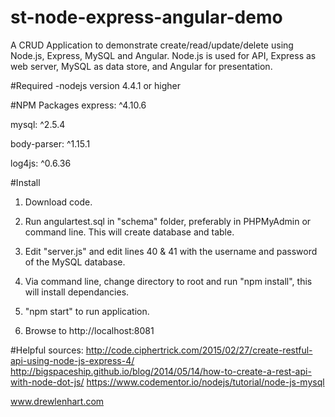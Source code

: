 st-node-express-angular-demo
===============

A CRUD Application to demonstrate create/read/update/delete using Node.js, Express, MySQL and Angular.  Node.js is used for API, Express as web server, MySQL as data store, and Angular for presentation.

#Required
-nodejs version 4.4.1 or higher

#NPM Packages
express: ^4.10.6

mysql: ^2.5.4

body-parser: ^1.15.1

log4js: ^0.6.36

#Install
1.  Download code.

2.  Run angulartest.sql in "schema" folder, preferably in PHPMyAdmin or command line.  This will create database and table.

3.  Edit "server.js" and edit lines 40 & 41 with the username and password of the MySQL database.

3.  Via command line, change directory to root and run "npm install", this will install dependancies. 

4.  "npm start" to run application.

5.  Browse to http://localhost:8081

#Helpful sources:
http://code.ciphertrick.com/2015/02/27/create-restful-api-using-node-js-express-4/
http://bigspaceship.github.io/blog/2014/05/14/how-to-create-a-rest-api-with-node-dot-js/
https://www.codementor.io/nodejs/tutorial/node-js-mysql

www.drewlenhart.com